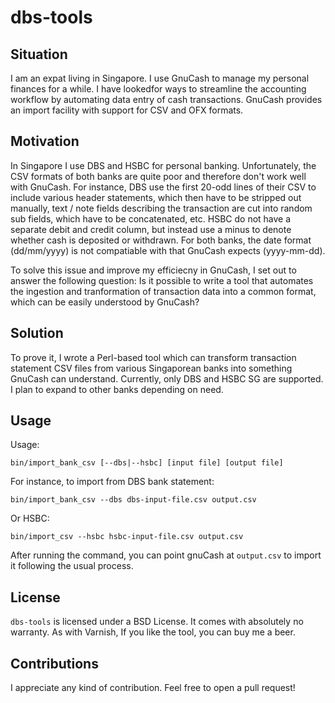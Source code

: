 # dbs-tools

## Situation
I am an expat living in Singapore. I use GnuCash to manage my personal finances for a while. I have lookedfor ways to streamline the accounting workflow by automating data entry of cash transactions. GnuCash provides an import facility with support for CSV and OFX formats.

## Motivation
In Singapore I use DBS and HSBC for personal banking. Unfortunately, the CSV formats of both banks are quite poor and therefore don't work well with GnuCash. For instance, DBS use the first 20-odd lines of their CSV to include various header statements, which then have to be stripped out manually, text / note fields describing the transaction are cut into random sub fields, which have to be concatenated, etc. HSBC do not have a separate debit and credit column, but instead use a minus to denote whether cash is deposited or withdrawn. For both banks, the date format (dd/mm/yyyy) is not compatiable with that GnuCash expects (yyyy-mm-dd).

To solve this issue and improve my efficiecny in GnuCash, I set out to answer the following question: Is it possible to write a tool that automates the ingestion and tranformation of transaction data into a common format, which can be easily understood by GnuCash?

## Solution
To prove it, I wrote a Perl-based tool which can transform transaction statement CSV files from various Singaporean banks into something GnuCash can understand.
Currently, only DBS and HSBC SG are supported. I plan to expand to other banks depending on need.  

## Usage

Usage:
```
bin/import_bank_csv [--dbs|--hsbc] [input file] [output file]
```

For instance, to import from DBS bank statement: 

```
bin/import_bank_csv --dbs dbs-input-file.csv output.csv
```

Or HSBC:

```
bin/import_csv --hsbc hsbc-input-file.csv output.csv
```

After running the command, you can point gnuCash at ``output.csv`` to import it following the usual process.

## License
``dbs-tools`` is licensed under a BSD License. It comes with absolutely no warranty. As with Varnish, If you like the tool, you can buy me a beer.

## Contributions
I appreciate any kind of contribution. Feel free to open a pull request!
